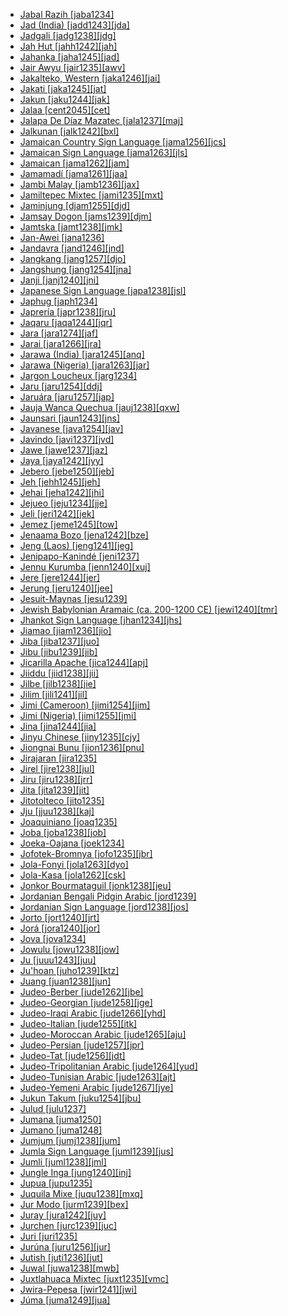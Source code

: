 - [Jabal Razih [jaba1234]](tree/afroasiatic.afro1255/semitic.semi1276/westsemitic.west2786/centralsemitic.cent2236/sayhadic.sayh1236/jabalrazih.jaba1234/jabalrazih.jaba1234.ini)
- [Jad (India) [jadd1243][jda]](tree/sinotibetan.sino1245/bodic.bodi1256/bodish.bodi1257/oldmoderntibetan.oldm1245/tibetic.tibe1276/lahaulispiti.laha1255/spitijad.spit1239/jadindia.jadd1243/jadindia.jadd1243.ini)
- [Jadgali [jadg1238][jdg]](tree/indoeuropean.indo1319/indoiranian.indo1320/indoaryan.indo1321/indoaryannorthwesternzone.indo1324/sindhilahnda.sind1278/sindhic.sind1279/jadgali.jadg1238/jadgali.jadg1238.ini)
- [Jah Hut [jahh1242][jah]](tree/austroasiatic.aust1305/aslian.asli1243/centralnorthernaslian.cent1987/jahhut.jahh1242/jahhut.jahh1242.ini)
- [Jahanka [jaha1245][jad]](tree/mande.mand1469/westernmande.west2780/mandingkpelle.mand1431/centralmande.cent2047/mandingjogo.mand1432/mandingvai.mand1433/mandingmokole.mand1434/manding.mand1435/westmanding.west2499/xasonka.xaso1239/jahanka.jaha1245/jahanka.jaha1245.ini)
- [Jair Awyu [jair1235][awv]](tree/nucleartransnewguinea.nucl1709/centralandsouthnewguinea.cent2116/awyuok.awyu1265/greaterawyu.grea1275/awyudumut.awyu1263/awyu.awyu1264/jairawyu.jair1235/jairawyu.jair1235.ini)
- [Jakalteko, Western [jaka1246][jai]](tree/bookkeeping.book1242/jakaltekowestern.jaka1246/jakaltekowestern.jaka1246.ini)
- [Jakati [jaka1245][jat]](tree/indoeuropean.indo1319/indoiranian.indo1320/indoaryan.indo1321/indoaryannorthwesternzone.indo1324/sindhilahnda.sind1278/lahnda.lahn1241/siraikic.sira1271/jakati.jaka1245/jakati.jaka1245.ini)
- [Jakun [jaku1244][jak]](tree/austronesian.aust1307/nuclearaustronesian.nucl1752/malayopolynesian.mala1545/malayosumbawan.mala1536/northandeastmalayosumbawan.nort3170/malayic.mala1538/nuclearmalayic.nucl1733/singaporearchipelagomalay.sing1270/jakun.jaku1244/jakun.jaku1244.ini)
- [Jalaa [cent2045][cet]](tree/jalaa.cent2045/jalaa.cent2045.ini)
- [Jalapa De Díaz Mazatec [jala1237][maj]](tree/otomanguean.otom1299/easternotomanguean.east2557/popolocazapotecan.popo1292/popolocanmazatecan.popo1293/mazatecan.maza1295/mazatecb.maza1308/jalapadediazmazatec.jala1237/jalapadediazmazatec.jala1237.ini)
- [Jalkunan [jalk1242][bxl]](tree/mande.mand1469/westernmande.west2780/mandingkpelle.mand1431/centralmande.cent2047/mandingjogo.mand1432/jogojeri.jogo1241/jeri.jeri1241/jalkunan.jalk1242/jalkunan.jalk1242.ini)
- [Jamaican Country Sign Language [jama1256][jcs]](tree/signlanguage.sign1238/villagesignlanguage.vill1244/jamaicancountrysignlanguage.jama1256/jamaicancountrysignlanguage.jama1256.ini)
- [Jamaican Sign Language [jama1263][jls]](tree/signlanguage.sign1238/signlanguages.sign1237/aslic.asli1244/americansign.amer1258/jamaicansignlanguage.jama1263/jamaicansignlanguage.jama1263.ini)
- [Jamaican [jama1262][jam]](tree/indoeuropean.indo1319/germanic.germ1287/northwestgermanic.nort3152/westgermanic.west2793/northseagermanic.nort3175/anglofrisian.angl1264/anglian.angl1265/mercian.merc1242/macroenglish.macr1271/guineacoastcreoleenglish.guin1259/caribbeanenglishcreole.cari1284/westerncaribbeancreole.west2854/jamaicanic.jama1264/jamaican.jama1262/jamaican.jama1262.ini)
- [Jamamadí [jama1261][jaa]](tree/arawan.araw1282/madimadiha.madi1262/jamamadi.jama1261/jamamadi.jama1261.ini)
- [Jambi Malay [jamb1236][jax]](tree/austronesian.aust1307/nuclearaustronesian.nucl1752/malayopolynesian.mala1545/malayosumbawan.mala1536/northandeastmalayosumbawan.nort3170/malayic.mala1538/nuclearmalayic.nucl1733/indonesianarchipelagomalay.indo1326/jambimalay.jamb1236/jambimalay.jamb1236.ini)
- [Jamiltepec Mixtec [jami1235][mxt]](tree/otomanguean.otom1299/easternotomanguean.east2557/amuzgomixtecan.amuz1253/mixtecan.mixt1422/mixteccuicatec.mixt1423/mixtec.mixt1427/coastmixtec.coas1316/eastcoastmixtec.east2746/jamiltepecmixtec.jami1235/jamiltepecmixtec.jami1235.ini)
- [Jaminjung [djam1255][djd]](tree/mirndi.mirn1241/jaminjungan.djam1254/jaminjung.djam1255/jaminjung.djam1255.ini)
- [Jamsay Dogon [jams1239][djm]](tree/dogon.dogo1299/plainsdogon.plai1257/jamsaydogon.jams1239/jamsaydogon.jams1239.ini)
- [Jamtska [jamt1238][jmk]](tree/indoeuropean.indo1319/germanic.germ1287/northwestgermanic.nort3152/northgermanic.nort3160/eastscandinavian.east2302/macroswedish.macr1265/jamtska.jamt1238/jamtska.jamt1238.ini)
- [Jan-Awei [jana1236]](tree/atlanticcongo.atla1278/voltacongo.volt1241/benuecongo.benu1247/jukunoid.juku1257/centraljukunoid.cent2241/jukunmbembewurbo.juku1258/jukun.juku1259/janawei.jana1236/janawei.jana1236.ini)
- [Jandavra [jand1246][jnd]](tree/indoeuropean.indo1319/indoiranian.indo1320/indoaryan.indo1321/indoaryancentralzone.indo1322/subcontinentalcentralindoaryan.subc1234/gujaratirajasthani.guja1255/rajasthani.raja1256/bagrijandavra.bagr1245/jandavra.jand1246/jandavra.jand1246.ini)
- [Jangkang [jang1257][djo]](tree/austronesian.aust1307/nuclearaustronesian.nucl1752/malayopolynesian.mala1545/landdayak.land1261/southernlanddayak.sout2922/jangkang.jang1257/jangkang.jang1257.ini)
- [Jangshung [jang1254][jna]](tree/sinotibetan.sino1245/bodic.bodi1256/tibetokanauri.tibe1275/westerntibetokanauri.west2868/kinnauric.kinn1250/thebor.theb1237/jangshung.jang1254/jangshung.jang1254.ini)
- [Janji [janj1240][jni]](tree/atlanticcongo.atla1278/voltacongo.volt1241/benuecongo.benu1247/kainji.kain1275/centralkainji.cent2242/basaeasternkainji.basa1288/easternkainji.east2404/jos.josa1234/northernjos.nort3210/northcentraljos.nort3215/janji.janj1240/janji.janj1240.ini)
- [Japanese Sign Language [japa1238][jsl]](tree/signlanguage.sign1238/signlanguages.sign1237/jslic.jsli1234/japanesesignlanguage.japa1238/japanesesignlanguage.japa1238.ini)
- [Japhug [japh1234]](tree/sinotibetan.sino1245/burmoqiangic.burm1265/naqiangic.naqi1236/qiangic.qian1263/rgyalrongic.rgya1241/coregyalrong.core1262/jiarong.jiar1240/japhug.japh1234/japhug.japh1234.ini)
- [Japrería [japr1238][jru]](tree/cariban.cari1283/oponyukpan.yukp1242/yukpan.yukp1243/japreria.japr1238/japreria.japr1238.ini)
- [Jaqaru [jaqa1244][jqr]](tree/aymara.ayma1253/jaqaru.jaqa1244/jaqaru.jaqa1244.ini)
- [Jara [jara1274][jaf]](tree/afroasiatic.afro1255/chadic.chad1250/biumandara.bium1280/southbiumandara.sout3145/biumandaraaa1.bium1275/westernbiumandaraaa1.west2707/jara.jara1274/jara.jara1274.ini)
- [Jarai [jara1266][jra]](tree/austronesian.aust1307/nuclearaustronesian.nucl1752/malayopolynesian.mala1545/malayosumbawan.mala1536/northandeastmalayosumbawan.nort3170/acehchamic.cham1327/chamic.cham1330/highlands.high1280/radejarai.rade1241/jarai.jara1266/jarai.jara1266.ini)
- [Jarawa (India) [jara1245][anq]](tree/jarawaonge.jara1244/jarawaindia.jara1245/jarawaindia.jara1245.ini)
- [Jarawa (Nigeria) [jara1263][jar]](tree/atlanticcongo.atla1278/voltacongo.volt1241/benuecongo.benu1247/bantoid.bant1294/southernbantoid.sout3152/jarawan.jara1262/nigerianjarawan.nige1254/jarawaic.jara1275/jarawanigeria.jara1263/jarawanigeria.jara1263.ini)
- [Jargon Loucheux [jarg1234]](tree/pidgin.pidg1258/frenchbasedpidginpidgin.fren1279/jargonloucheux.jarg1234/jargonloucheux.jarg1234.ini)
- [Jaru [jaru1254][ddj]](tree/pamanyungan.pama1250/desertnyungic.dese1234/ngumpinyapa.ngum1251/ngumbin.ngum1252/jarungardi.jaru1256/jaru.jaru1254/jaru.jaru1254.ini)
- [Jaruára [jaru1257][jap]](tree/bookkeeping.book1242/jaruara.jaru1257/jaruara.jaru1257.ini)
- [Jauja Wanca Quechua [jauj1238][qxw]](tree/quechuan.quec1387/quechuai.quec1386/centralquechuai.cent2141/jaujahuanca.jauj1237/jaujawancaquechua.jauj1238/jaujawancaquechua.jauj1238.ini)
- [Jaunsari [jaun1243][jns]](tree/indoeuropean.indo1319/indoiranian.indo1320/indoaryan.indo1321/indoaryannorthernzone.indo1310/himachali.hima1250/jaunsari.jaun1243/jaunsari.jaun1243.ini)
- [Javanese [java1254][jav]](tree/austronesian.aust1307/nuclearaustronesian.nucl1752/malayopolynesian.mala1545/javanesic.java1253/modernjavanese.mode1251/javanese.java1254/javanese.java1254.ini)
- [Javindo [javi1237][jvd]](tree/indoeuropean.indo1319/germanic.germ1287/northwestgermanic.nort3152/westgermanic.west2793/franconian.fran1268/lowfranconian.wese1235/macrodutch.macr1270/middlemoderndutch.midd1347/moderndutch.mode1257/javindo.javi1237/javindo.javi1237.ini)
- [Jawe [jawe1237][jaz]](tree/austronesian.aust1307/nuclearaustronesian.nucl1752/malayopolynesian.mala1545/centraleasternmalayopolynesian.cent2237/easternmalayopolynesian.east2712/oceanic.ocea1241/southernmelanesian.sout3173/newcaledonian.newc1243/northernnewcaledonian.nort3211/jawe.jawe1237/jawe.jawe1237.ini)
- [Jaya [jaya1242][jyy]](tree/centralsudanic.cent2225/sarabongobagirmi.sara1341/sbboccidental.sbbo1237/nuclearsbboccidental.nucl1719/saraic.sara1349/bagirmic.bagi1248/moromjayanaba.moro1296/jaya.jaya1242/jaya.jaya1242.ini)
- [Jebero [jebe1250][jeb]](tree/cahuapanan.cahu1265/jebero.jebe1250/jebero.jebe1250.ini)
- [Jeh [jehh1245][jeh]](tree/austroasiatic.aust1305/bahnaric.bahn1264/northbahnaric.nort3150/kayongjehhalang.jehh1244/jehhalang.jehh1246/jeh.jehh1245/jeh.jehh1245.ini)
- [Jehai [jeha1242][jhi]](tree/austroasiatic.aust1305/aslian.asli1243/centralnorthernaslian.cent1987/northaslian.nort2682/maniqmenraqbatek.mani1290/menraqbatek.menr1235/jehai.jeha1242/jehai.jeha1242.ini)
- [Jejueo [jeju1234][jje]](tree/koreanic.kore1284/jejueo.jeju1234/jejueo.jeju1234.ini)
- [Jeli [jeri1242][jek]](tree/mande.mand1469/westernmande.west2780/mandingkpelle.mand1431/centralmande.cent2047/mandingjogo.mand1432/jogojeri.jogo1241/jeri.jeri1241/jeli.jeri1242/jeli.jeri1242.ini)
- [Jemez [jeme1245][tow]](tree/kiowatanoan.kiow1265/jemez.jeme1245/jemez.jeme1245.ini)
- [Jenaama Bozo [jena1242][bze]](tree/mande.mand1469/westernmande.west2780/samogosoninke.samo1308/soninkebozo.soni1257/bozo.bozo1252/nuclearbozo.nucl1444/jenaamabozo.jena1242/jenaamabozo.jena1242.ini)
- [Jeng (Laos) [jeng1241][jeg]](tree/austroasiatic.aust1305/bahnaric.bahn1264/westbahnaric.west2399/nuclearwestbahnaric.nucl1299/jenglaos.jeng1241/jenglaos.jeng1241.ini)
- [Jenipapo-Kanindé [jeni1237]](tree/unclassifiable.uncl1493/jenipapokaninde.jeni1237/jenipapokaninde.jeni1237.ini)
- [Jennu Kurumba [jenn1240][xuj]](tree/dravidian.drav1251/southdravidian.sout3133/southdravidiani.sout3138/tamilkannada.tami1291/badagakannada.bada1263/kannadoid.kann1259/jennukurumba.jenn1240/jennukurumba.jenn1240.ini)
- [Jere [jere1244][jer]](tree/atlanticcongo.atla1278/voltacongo.volt1241/benuecongo.benu1247/kainji.kain1275/centralkainji.cent2242/basaeasternkainji.basa1288/easternkainji.east2404/jos.josa1234/northernjos.nort3210/northcentraljos.nort3215/bozeloro.boze1240/jere.jere1244/jere.jere1244.ini)
- [Jerung [jeru1240][jee]](tree/sinotibetan.sino1245/himalayish.hima1249/mahakiranti.maha1306/kiranti.kira1253/westernkiranti.west2424/chaurasiya.chau1260/jerung.jeru1240/jerung.jeru1240.ini)
- [Jesuit-Maynas [jesu1239]](tree/cahuapanan.cahu1265/mainachawi.main1277/jesuitmaynas.jesu1239/jesuitmaynas.jesu1239.ini)
- [Jewish Babylonian Aramaic (ca. 200-1200 CE) [jewi1240][tmr]](tree/afroasiatic.afro1255/semitic.semi1276/westsemitic.west2786/centralsemitic.cent2236/northwestsemitic.nort3165/aramaic.aram1259/easternaramaic.east2680/centraleasternaramaic.cent2217/northeasternneoaramaic.nort3241/jewishbabylonianaramaicca2001200ce.jewi1240/jewishbabylonianaramaicca2001200ce.jewi1240.ini)
- [Jhankot Sign Language [jhan1234][jhs]](tree/signlanguage.sign1238/villagesignlanguage.vill1244/jhankotsignlanguage.jhan1234/jhankotsignlanguage.jhan1234.ini)
- [Jiamao [jiam1236][jio]](tree/taikadai.taik1256/hlaic.hlai1238/jiamao.jiam1236/jiamao.jiam1236.ini)
- [Jiba [jiba1237][juo]](tree/atlanticcongo.atla1278/voltacongo.volt1241/benuecongo.benu1247/jukunoid.juku1257/centraljukunoid.cent2241/jukunmbembewurbo.juku1258/jukun.juku1259/jiba.jiba1237/jiba.jiba1237.ini)
- [Jibu [jibu1239][jib]](tree/atlanticcongo.atla1278/voltacongo.volt1241/benuecongo.benu1247/jukunoid.juku1257/centraljukunoid.cent2241/jukunmbembewurbo.juku1258/jukun.juku1259/jibu.jibu1239/jibu.jibu1239.ini)
- [Jicarilla Apache [jica1244][apj]](tree/athapaskaneyaktlingit.atha1245/athapaskaneyak.atha1246/athapaskan.atha1247/apachean.apac1239/southwesternapachean.sout3151/easternsouthwesternapachean.east2723/jicarillaapache.jica1244/jicarillaapache.jica1244.ini)
- [Jiiddu [jiid1238][jii]](tree/afroasiatic.afro1255/cushitic.cush1243/eastcushitic.east2699/lowlandeastcushitic.lowl1267/southernlowlandeastcushitic.sout3055/mainstreamlowlandeastcushitic.main1283/omotana.omot1245/easternomotana.east2653/baisojiiddu.bais1247/jiiddu.jiid1238/jiiddu.jiid1238.ini)
- [Jilbe [jilb1238][jie]](tree/afroasiatic.afro1255/chadic.chad1250/biumandara.bium1280/unclassifiedbiumandara.unun9878/jilbe.jilb1238/jilbe.jilb1238.ini)
- [Jilim [jili1241][jil]](tree/nucleartransnewguinea.nucl1709/madang.mada1298/raicoast.raic1241/nuru.nuru1240/jilim.jili1241/jilim.jili1241.ini)
- [Jimi (Cameroon) [jimi1254][jim]](tree/afroasiatic.afro1255/chadic.chad1250/biumandara.bium1280/southbiumandara.sout3145/biumandaraaa8.bium1271/bataic.bata1316/jimicameroon.jimi1254/jimicameroon.jimi1254.ini)
- [Jimi (Nigeria) [jimi1255][jmi]](tree/afroasiatic.afro1255/chadic.chad1250/westchadic.west2785/westchadicb.west2790/westchadicb3.west2800/southbauchieast.sout3161/guruntumic.guru1272/jiminigeria.jimi1255/jiminigeria.jimi1255.ini)
- [Jina [jina1244][jia]](tree/afroasiatic.afro1255/chadic.chad1250/biumandara.bium1280/northbiumandara.nort3156/jinamajera.jina1243/jina.jina1244/jina.jina1244.ini)
- [Jinyu Chinese [jiny1235][cjy]](tree/sinotibetan.sino1245/sinitic.sini1245/northernchinese.nort3155/jinyuchinese.jiny1235/jinyuchinese.jiny1235.ini)
- [Jiongnai Bunu [jion1236][pnu]](tree/hmongmien.hmon1336/hmongic.hmon1337/nuclearhmongichone.nucl1714/jiongnaihone.jion1235/jiongnaibunu.jion1236/jiongnaibunu.jion1236.ini)
- [Jirajaran [jira1235]](tree/jirajaran.jira1235/jirajaran.jira1235.ini)
- [Jirel [jire1238][jul]](tree/sinotibetan.sino1245/bodic.bodi1256/bodish.bodi1257/oldmoderntibetan.oldm1245/tibetic.tibe1276/southwesterntibetic.sout3216/sherpajirel.sher1254/jirel.jire1238/jirel.jire1238.ini)
- [Jiru [jiru1238][jrr]](tree/atlanticcongo.atla1278/voltacongo.volt1241/benuecongo.benu1247/jukunoid.juku1257/centraljukunoid.cent2241/jukunmbembewurbo.juku1258/wurbo.wurb1239/jiru.jiru1238/jiru.jiru1238.ini)
- [Jita [jita1239][jit]](tree/atlanticcongo.atla1278/voltacongo.volt1241/benuecongo.benu1247/bantoid.bant1294/southernbantoid.sout3152/narrowbantu.narr1281/eastbantu.east2731/northeastsavannabantu.nort3203/greatlakesbantu.grea1289/eastnyanza.east2750/suguti.sugu1245/jita.jita1239/jita.jita1239.ini)
- [Jitotolteco [jito1235]](tree/mixezoque.mixe1284/zoque.zoqu1261/chiapaszoque.chia1261/jitotolteco.jito1235/jitotolteco.jito1235.ini)
- [Jju [jjuu1238][kaj]](tree/atlanticcongo.atla1278/voltacongo.volt1241/benuecongo.benu1247/benuecongoplateau.benu1248/benuecongocentralplateau.benu1249/southcentralbenuecongoplateau.sout3163/katabic.kata1275/jju.jjuu1238/jju.jjuu1238.ini)
- [Joaquiniano [joaq1235]](tree/arawakan.araw1281/southernmaipuran.sout3131/boliviaparana.boli1260/baurecarmelitojoaquiniano.baur1254/joaquiniano.joaq1235/joaquiniano.joaq1235.ini)
- [Joba [joba1238][job]](tree/atlanticcongo.atla1278/voltacongo.volt1241/benuecongo.benu1247/bantoid.bant1294/southernbantoid.sout3152/narrowbantu.narr1281/eastbantu.east2731/northeastsavannabantu.nort3203/greatlakesbantu.grea1289/westernlakesbantu.west2842/kivu.kivu1239/forestkivu.fore1272/fuliiric.fuli1241/fuliiruvira.fuli1242/joba.joba1238/joba.joba1238.ini)
- [Joeka-Oajana [joek1234]](tree/pidgin.pidg1258/galibibasedpidgin.gali1266/joekaoajana.joek1234/joekaoajana.joek1234.ini)
- [Jofotek-Bromnya [jofo1235][jbr]](tree/tororya.toro1256/tor.tora1268/coastaltor.coas1312/jofotekbromnya.jofo1235/jofotekbromnya.jofo1235.ini)
- [Jola-Fonyi [jola1263][dyo]](tree/atlanticcongo.atla1278/northcentralatlantic.nort3146/centralatlantic.cent2230/bak.bakk1238/nuclearjola.nucl1345/fognygusilaybanjal.fogn1234/jolafonyi.jola1263/jolafonyi.jola1263.ini)
- [Jola-Kasa [jola1262][csk]](tree/atlanticcongo.atla1278/northcentralatlantic.nort3146/centralatlantic.cent2230/bak.bakk1238/nuclearjola.nucl1345/fhjola.fhjo1234/jolakasa.jola1262/jolakasa.jola1262.ini)
- [Jonkor Bourmataguil [jonk1238][jeu]](tree/afroasiatic.afro1255/chadic.chad1250/eastchadic.east2632/eastchadicb.east2633/eastchadicb1.east2709/danglamabirebirgit.dang1275/dangla.dang1276/unclassifieddangla.unun9877/jonkorbourmataguil.jonk1238/jonkorbourmataguil.jonk1238.ini)
- [Jordanian Bengali Pidgin Arabic [jord1239]](tree/pidgin.pidg1258/arabicbasedpidginpidgin.arab1397/jordanianbengalipidginarabic.jord1239/jordanianbengalipidginarabic.jord1239.ini)
- [Jordanian Sign Language [jord1238][jos]](tree/signlanguage.sign1238/signlanguages.sign1237/arabsign.arab1398/levantineiraqisign.leva1240/jordaniansignlanguage.jord1238/jordaniansignlanguage.jord1238.ini)
- [Jorto [jort1240][jrt]](tree/afroasiatic.afro1255/chadic.chad1250/westchadic.west2785/westchadica.west2714/westchadica23.west2799/westchadicaa3.west2717/unclassifiedwestchadica3.unun9874/jorto.jort1240/jorto.jort1240.ini)
- [Jorá [jora1240][jor]](tree/tupian.tupi1275/mawetiguarani.mawe1252/awetiguarani.awet1245/tupiguarani.tupi1276/tupiguaranisubgroupii.tupi1278/sirionojora.siri1279/jora.jora1240/jora.jora1240.ini)
- [Jova [jova1234]](tree/utoaztecan.utoa1244/southernutoaztecan.sout3136/unclassifiedsouthernutoaztecan.unun9947/jova.jova1234/jova.jova1234.ini)
- [Jowulu [jowu1238][jow]](tree/mande.mand1469/westernmande.west2780/samogosoninke.samo1308/duunbobo.duun1243/duunjo.duun1244/jowulu.jowu1238/jowulu.jowu1238.ini)
- [Ju [juuu1243][juu]](tree/afroasiatic.afro1255/chadic.chad1250/westchadic.west2785/westchadicb.west2790/westchadicb3.west2800/southbauchieast.sout3161/guruntumic.guru1272/talashozangwal.tala1296/ju.juuu1243/ju.juuu1243.ini)
- [Ju'hoan [juho1239][ktz]](tree/kxa.kxaa1236/jukung.juku1256/southernju.sout3215/juhoan.juho1239/juhoan.juho1239.ini)
- [Juang [juan1238][jun]](tree/austroasiatic.aust1305/mundaic.mund1335/southmunda.sout3137/juang.juan1238/juang.juan1238.ini)
- [Judeo-Berber [jude1262][jbe]](tree/bookkeeping.book1242/judeoberber.jude1262/judeoberber.jude1262.ini)
- [Judeo-Georgian [jude1258][jge]](tree/kartvelian.kart1248/georgianzan.geor1252/georgic.geor1253/judeogeorgian.jude1258/judeogeorgian.jude1258.ini)
- [Judeo-Iraqi Arabic [jude1266][yhd]](tree/afroasiatic.afro1255/semitic.semi1276/westsemitic.west2786/centralsemitic.cent2236/arabian.arab1394/arabic.arab1395/easternarabic.east2729/qeltu.qelt1235/judeoiraqiarabic.jude1266/judeoiraqiarabic.jude1266.ini)
- [Judeo-Italian [jude1255][itk]](tree/indoeuropean.indo1319/italic.ital1284/latinofaliscan.lati1262/latinic.lati1263/imperiallatin.impe1234/romance.roma1334/italowesternromance.ital1285/westernromance.west2813/shiftedwesternromance.shif1234/northwesternshiftedromance.nort3208/galloitalian.gall1279/judeoitalian.jude1255/judeoitalian.jude1255.ini)
- [Judeo-Moroccan Arabic [jude1265][aju]](tree/afroasiatic.afro1255/semitic.semi1276/westsemitic.west2786/centralsemitic.cent2236/arabian.arab1394/arabic.arab1395/northafricanarabic.nort3191/judeomoroccanarabic.jude1265/judeomoroccanarabic.jude1265.ini)
- [Judeo-Persian [jude1257][jpr]](tree/indoeuropean.indo1319/indoiranian.indo1320/iranian.iran1269/westerniranian.west2794/southwesterniranian.sout3157/farsiccaucasiantat.fars1254/farsic.fars1255/judeopersian.jude1257/judeopersian.jude1257.ini)
- [Judeo-Tat [jude1256][jdt]](tree/indoeuropean.indo1319/indoiranian.indo1320/iranian.iran1269/westerniranian.west2794/southwesterniranian.sout3157/farsiccaucasiantat.fars1254/caucasiantat.cauc1242/judeotat.jude1256/judeotat.jude1256.ini)
- [Judeo-Tripolitanian Arabic [jude1264][yud]](tree/afroasiatic.afro1255/semitic.semi1276/westsemitic.west2786/centralsemitic.cent2236/arabian.arab1394/arabic.arab1395/northafricanarabic.nort3191/judeotripolitanianarabic.jude1264/judeotripolitanianarabic.jude1264.ini)
- [Judeo-Tunisian Arabic [jude1263][ajt]](tree/afroasiatic.afro1255/semitic.semi1276/westsemitic.west2786/centralsemitic.cent2236/arabian.arab1394/arabic.arab1395/northafricanarabic.nort3191/judeotunisianarabic.jude1263/judeotunisianarabic.jude1263.ini)
- [Judeo-Yemeni Arabic [jude1267][jye]](tree/afroasiatic.afro1255/semitic.semi1276/westsemitic.west2786/centralsemitic.cent2236/arabian.arab1394/arabic.arab1395/arabianpeninsulaarabic.arab1393/judeoyemeniarabic.jude1267/judeoyemeniarabic.jude1267.ini)
- [Jukun Takum [juku1254][jbu]](tree/atlanticcongo.atla1278/voltacongo.volt1241/benuecongo.benu1247/jukunoid.juku1257/centraljukunoid.cent2241/jukunmbembewurbo.juku1258/jukun.juku1259/jukuntakum.juku1254/jukuntakum.juku1254.ini)
- [Julud [julu1237]](tree/katlatima.katl1246/katlajulud.katl1236/julud.julu1237/julud.julu1237.ini)
- [Jumana [juma1250]](tree/arawakan.araw1281/northernmaipuran.nort2990/inlandnorthernmaipuran.inla1264/japuracolombia.japu1236/unclassifiedjapuracolombia.unun9933/unclassifiedjapuracolombia.uncl1495/jumana.juma1250/jumana.juma1250.ini)
- [Jumano [juma1248]](tree/unattested.unat1236/jumano.juma1248/jumano.juma1248.ini)
- [Jumjum [jumj1238][jum]](tree/nilotic.nilo1247/westernnilotic.west2493/luoburun.luob1235/mabaanjumjum.maba1272/jumjum.jumj1238/jumjum.jumj1238.ini)
- [Jumla Sign Language [juml1239][jus]](tree/signlanguage.sign1238/villagesignlanguage.vill1244/jumlasignlanguage.juml1239/jumlasignlanguage.juml1239.ini)
- [Jumli [juml1238][jml]](tree/indoeuropean.indo1319/indoiranian.indo1320/indoaryan.indo1321/indoaryannorthernzone.indo1310/easternpahari.east1436/jumli.juml1238/jumli.juml1238.ini)
- [Jungle Inga [jung1240][inj]](tree/quechuan.quec1387/quechuaii.quec1388/quechuaiib.quec1384/colombiaecuadorquechuaiib.colo1257/inganquechuaiib.inga1251/jungleinga.jung1240/jungleinga.jung1240.ini)
- [Jupua [jupu1235]](tree/tucanoan.tuca1253/easterntucanoan.east2698/westerneasterntucanoan.west2789/cubeodesano.cube1243/yupuasirianodesano.yupu1234/jupua.jupu1235/jupua.jupu1235.ini)
- [Juquila Mixe [juqu1238][mxq]](tree/mixezoque.mixe1284/mixe.mixe1286/oaxacamixe.oaxa1241/lowlandmidlandsouthhighlandmixe.lowl1268/lowlandmidlandmixe.lowl1269/midlandmixe.midl1241/juquilamixe.juqu1238/juquilamixe.juqu1238.ini)
- [Jur Modo [jurm1239][bex]](tree/centralsudanic.cent2225/sarabongobagirmi.sara1341/bakabeli.moro1282/morokodobeli.moro1293/lori.lori1239/jurmodo.jurm1239/jurmodo.jurm1239.ini)
- [Juray [jura1242][juy]](tree/austroasiatic.aust1305/mundaic.mund1335/southmunda.sout3137/sorajuraygorum.sora1255/sorajuray.sora1256/juray.jura1242/juray.jura1242.ini)
- [Jurchen [jurc1239][juc]](tree/tungusic.tung1282/manchujurchen.manc1250/jurchen.jurc1239/jurchen.jurc1239.ini)
- [Juri [juri1235]](tree/ticunayuri.ticu1244/juri.juri1235/juri.juri1235.ini)
- [Jurúna [juru1256][jur]](tree/tupian.tupi1275/mawetiguarani.mawe1252/awetiguarani.awet1245/yuruna.yuru1262/juruna.juru1256/juruna.juru1256.ini)
- [Jutish [juti1236][jut]](tree/indoeuropean.indo1319/germanic.germ1287/northwestgermanic.nort3152/northgermanic.nort3160/eastscandinavian.east2302/danic.dani1284/jutish.juti1236/jutish.juti1236.ini)
- [Juwal [juwa1238][mwb]](tree/nucleartorricelli.nucl1708/marienberg.mari1433/mandimuniwara.mand1470/juwal.juwa1238/juwal.juwa1238.ini)
- [Juxtlahuaca Mixtec [juxt1235][vmc]](tree/otomanguean.otom1299/easternotomanguean.east2557/amuzgomixtecan.amuz1253/mixtecan.mixt1422/mixteccuicatec.mixt1423/mixtec.mixt1427/southernbajamixtec.sout3179/juxtlahuacamixtec.juxt1235/juxtlahuacamixtec.juxt1235.ini)
- [Jwira-Pepesa [jwir1241][jwi]](tree/atlanticcongo.atla1278/voltacongo.volt1241/kwavoltacongo.kwav1236/nyo.nyoa1234/potoutano.poto1254/tano.tano1248/centraltano.cent2262/bia.biaa1238/southernbia.sout2779/jwiranzima.jwir1243/jwirapepesa.jwir1241/jwirapepesa.jwir1241.ini)
- [Júma [juma1249][jua]](tree/tupian.tupi1275/mawetiguarani.mawe1252/awetiguarani.awet1245/tupiguarani.tupi1276/tupiguaranisubgroupvi.tupi1280/juma.juma1249/juma.juma1249.ini)
